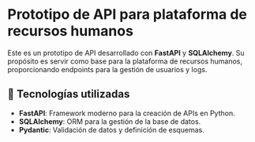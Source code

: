 # Prototipo de API para plataforma de recursos humanos

Este es un prototipo de API desarrollado con **FastAPI** y **SQLAlchemy**. Su propósito es servir como base para la plataforma de recursos humanos, proporcionando endpoints para la gestión de usuarios y logs.

## 🚀 Tecnologías utilizadas

- **FastAPI**: Framework moderno para la creación de APIs en Python.
- **SQLAlchemy**: ORM para la gestión de la base de datos.
- **Pydantic**: Validación de datos y definición de esquemas.
